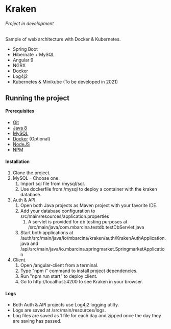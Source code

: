 # Kraken

###### Project in development

Sample of web architecture with Docker &amp; Kubernetes.

- Spring Boot
- Hibernate + MySQL
- Angular 9
- NGRX
- Docker
- Log4j2
- Kubernetes & Minikube (To be developed in 2021)

## Running the project

#### Prerequisites

- [Git](https://git-scm.com/)
- [Java 8](https://www.java.com/es/download/)
- [MySQL](https://www.mysql.com/)
- [Docker](https://www.docker.com/) (Optional)
- [NodeJS](https://nodejs.org/)
- [NPM](https://www.npmjs.com/)

#### Installation  
  
1. Clone the project.
1. MySQL - Choose one.
   1. Import sql file from /mysql/sql.
   1. Use dockerfile from /mysql to deploy a container with the kraken database.
1. Auth & API.
   1. Open both Java projects as Maven project with your favorite IDE.
   1. Add your database configuration to src/main/resources/application.properties
      1. A servlet is provided for db testing purposes at /src/main/java/com.mbarcina.testdb.testDbServlet.java
   1. Start both applications at /auth/src/main/java/io/mbarcina/kraken/auth/KrakenAuthApplication.java and /api/src/main/java/io.mbarcina.springmarket.SpringmarketApplication
1. Client.
   1. Open /angular-client from a terminal.
   1. Type "npm i" command to install project dependencies.
   1. Run "npm run start" to deploy client.
   1. Go to http://localhost:4200 to see Kraken in your browser.
   
#### Logs

- Both Auth & API projects use Log4j2 logging utilty.
- Logs are saved at /src/main/resources/logs.
- Log files are saved as 1 file for each day and zipped once the day they are saving has passed.
   

